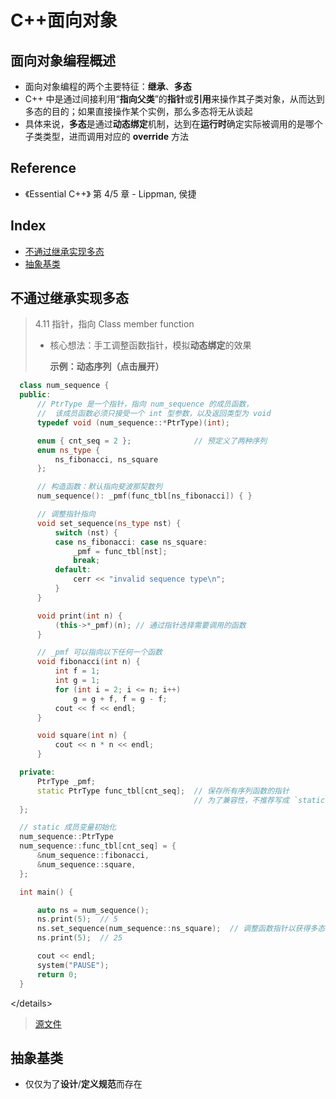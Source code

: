 # C++面向对象

## 面向对象编程概述

* 面向对象编程的两个主要特征：**继承**、**多态**
* C++ 中是通过间接利用“**指向父类**”的**指针**或**引用**来操作其子类对象，从而达到多态的目的；如果直接操作某个实例，那么多态将无从谈起
* 具体来说，**多态**是通过**动态绑定**机制，达到在**运行时**确定实际被调用的是哪个子类类型，进而调用对应的 **override** 方法

## Reference

* 《Essential C++》 第 4/5 章 - Lippman, 侯捷

## Index

* [不通过继承实现多态](cppa-mian-xiang-dui-xiang.md#不通过继承实现多态)
* [抽象基类](cppa-mian-xiang-dui-xiang.md#抽象基类)

## 不通过继承实现多态

> 4.11 指针，指向 Class member function
>
> * 核心想法：手工调整函数指针，模拟**动态绑定**的效果
>
>   **示例：动态序列（点击展开）**

```cpp
  class num_sequence {
  public:
      // PtrType 是一个指针，指向 num_sequence 的成员函数，
      //  该成员函数必须只接受一个 int 型参数，以及返回类型为 void
      typedef void (num_sequence::*PtrType)(int);

      enum { cnt_seq = 2 };              // 预定义了两种序列
      enum ns_type {
          ns_fibonacci, ns_square
      };

      // 构造函数：默认指向斐波那契数列
      num_sequence(): _pmf(func_tbl[ns_fibonacci]) { }

      // 调整指针指向
      void set_sequence(ns_type nst) {
          switch (nst) {
          case ns_fibonacci: case ns_square:
              _pmf = func_tbl[nst];
              break;
          default:
              cerr << "invalid sequence type\n";
          }
      }

      void print(int n) {
          (this->*_pmf)(n); // 通过指针选择需要调用的函数
      }

      // _pmf 可以指向以下任何一个函数
      void fibonacci(int n) {
          int f = 1;
          int g = 1;
          for (int i = 2; i <= n; i++)
              g = g + f, f = g - f;
          cout << f << endl;
      }

      void square(int n) {
          cout << n * n << endl;
      }

  private:
      PtrType _pmf;
      static PtrType func_tbl[cnt_seq];  // 保存所有序列函数的指针
                                         // 为了兼容性，不推荐写成 `static vector<vector<int>没有空格> _seq;`
  };

  // static 成员变量初始化
  num_sequence::PtrType
  num_sequence::func_tbl[cnt_seq] = {
      &num_sequence::fibonacci,
      &num_sequence::square,
  };

  int main() {

      auto ns = num_sequence();
      ns.print(5);  // 5
      ns.set_sequence(num_sequence::ns_square);  // 调整函数指针以获得多态的效果
      ns.print(5);  // 25

      cout << endl;
      system("PAUSE");
      return 0;
  }
```

&lt;/details&gt;

> [源文件](https://github.com/FantasyJXF/Artificial-Intelligence/tree/2bd9d63159d4788eb4a1e6342787562b3e24b14a/code/cpp/面向对象-不通过继承实现多态-动态序列.cpp)

## 抽象基类

* 仅仅为了**设计**/**定义规范**而存在

